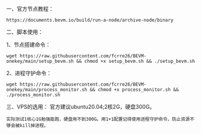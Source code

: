 一、官方节点教程：

    https://documents.bevm.io/build/run-a-node/archive-node/binary

二、脚本使用：

1、节点搭建命令：

    wget https://raw.githubusercontent.com/fcrre26/BEVM-onekey/main/setup_bevm.sh && chmod +x setup_bevm.sh && ./setup_bevm.sh


2、进程守护命令：

    wget https://raw.githubusercontent.com/fcrre26/BEVM-onekey/main/process_monitor.sh && chmod +x process_monitor.sh && ./process_monitor.sh


三、VPS的选用：
    官方建议ubuntu20.04;2核2G，硬盘300G。

    实际测试1核心1G勉强能跑，硬盘用不到300G。用1+1配置记得使用进程守护命令，防止资源不够会被kill掉进程。
